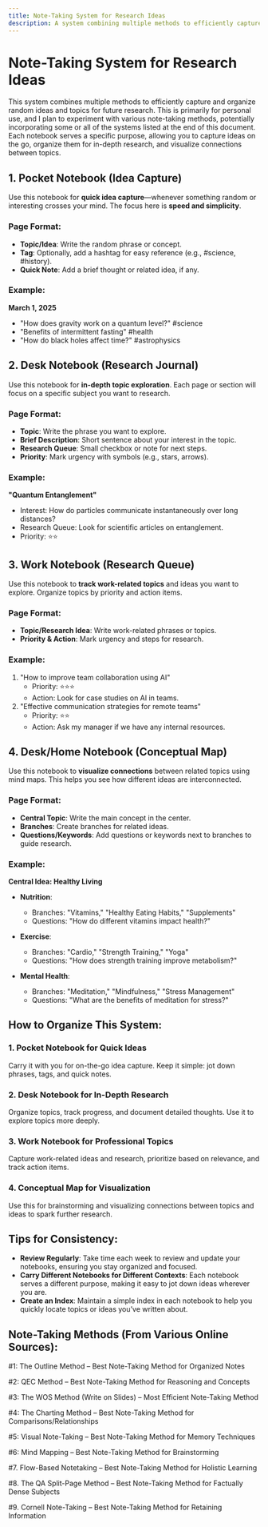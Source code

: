 ```yaml
---
title: Note-Taking System for Research Ideas
description: A system combining multiple methods to efficiently capture and organize random ideas and topics for future research.
---
```


# Note-Taking System for Research Ideas

This system combines multiple methods to efficiently capture and organize random ideas and topics for future research. This is primarily for personal use, and I plan to experiment with various note-taking methods, potentially incorporating some or all of the systems listed at the end of this document. Each notebook serves a specific purpose, allowing you to capture ideas on the go, organize them for in-depth research, and visualize connections between topics.

## 1. Pocket Notebook (Idea Capture)

Use this notebook for **quick idea capture**—whenever something random or interesting crosses your mind. The focus here is **speed and simplicity**.

### Page Format:

- **Topic/Idea**: Write the random phrase or concept.
- **Tag**: Optionally, add a hashtag for easy reference (e.g., #science, #history).
- **Quick Note**: Add a brief thought or related idea, if any.

### Example:

**March 1, 2025**

- "How does gravity work on a quantum level?" #science
- "Benefits of intermittent fasting" #health
- "How do black holes affect time?" #astrophysics

## 2. Desk Notebook (Research Journal)

Use this notebook for **in-depth topic exploration**. Each page or section will focus on a specific subject you want to research.

### Page Format:

- **Topic**: Write the phrase you want to explore.
- **Brief Description**: Short sentence about your interest in the topic.
- **Research Queue**: Small checkbox or note for next steps.
- **Priority**: Mark urgency with symbols (e.g., stars, arrows).

### Example:

**"Quantum Entanglement"**

- Interest: How do particles communicate instantaneously over long distances?
- Research Queue: Look for scientific articles on entanglement.
- Priority: ⭐️⭐️

## 3. Work Notebook (Research Queue)

Use this notebook to **track work-related topics** and ideas you want to explore. Organize topics by priority and action items.

### Page Format:

- **Topic/Research Idea**: Write work-related phrases or topics.
- **Priority & Action**: Mark urgency and steps for research.

### Example:

1. "How to improve team collaboration using AI"
   - Priority: ⭐️⭐️⭐️
   - Action: Look for case studies on AI in teams.
2. "Effective communication strategies for remote teams"
   - Priority: ⭐️⭐️
   - Action: Ask my manager if we have any internal resources.

## 4. Desk/Home Notebook (Conceptual Map)

Use this notebook to **visualize connections** between related topics using mind maps. This helps you see how different ideas are interconnected.

### Page Format:

- **Central Topic**: Write the main concept in the center.
- **Branches**: Create branches for related ideas.
- **Questions/Keywords**: Add questions or keywords next to branches to guide research.

### Example:

**Central Idea: Healthy Living**

- **Nutrition**:

  - Branches: "Vitamins," "Healthy Eating Habits," "Supplements"
  - Questions: "How do different vitamins impact health?"

- **Exercise**:

  - Branches: "Cardio," "Strength Training," "Yoga"
  - Questions: "How does strength training improve metabolism?"

- **Mental Health**:
  - Branches: "Meditation," "Mindfulness," "Stress Management"
  - Questions: "What are the benefits of meditation for stress?"

## How to Organize This System:

### 1. **Pocket Notebook for Quick Ideas**

Carry it with you for on-the-go idea capture. Keep it simple: jot down phrases, tags, and quick notes.

### 2. **Desk Notebook for In-Depth Research**

Organize topics, track progress, and document detailed thoughts. Use it to explore topics more deeply.

### 3. **Work Notebook for Professional Topics**

Capture work-related ideas and research, prioritize based on relevance, and track action items.

### 4. **Conceptual Map for Visualization**

Use this for brainstorming and visualizing connections between topics and ideas to spark further research.

## Tips for Consistency:

- **Review Regularly**: Take time each week to review and update your notebooks, ensuring you stay organized and focused.
- **Carry Different Notebooks for Different Contexts**: Each notebook serves a different purpose, making it easy to jot down ideas wherever you are.
- **Create an Index**: Maintain a simple index in each notebook to help you quickly locate topics or ideas you’ve written about.

## Note-Taking Methods (From Various Online Sources):

#1: The Outline Method – Best Note-Taking Method for Organized Notes

#2: QEC Method – Best Note-Taking Method for Reasoning and Concepts

#3: The WOS Method (Write on Slides) – Most Efficient Note-Taking Method

#4: The Charting Method – Best Note-Taking Method for Comparisons/Relationships

#5: Visual Note-Taking – Best Note-Taking Method for Memory Techniques

#6: Mind Mapping – Best Note-Taking Method for Brainstorming

#7. Flow-Based Notetaking – Best Note-Taking Method for Holistic Learning

#8. The QA Split-Page Method – Best Note-Taking Method for Factually Dense Subjects

#9. Cornell Note-Taking – Best Note-Taking Method for Retaining Information
